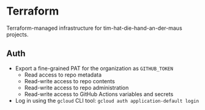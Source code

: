 # Terraform

Terraform-managed infrastructure for tim-hat-die-hand-an-der-maus projects.

## Auth

- Export a fine-grained PAT for the organization as `GITHUB_TOKEN`
  - Read access to repo metadata
  - Read-write access to repo contents
  - Read-write access to repo administration
  - Read-write access to GitHub Actions variables and secrets
- Log in using the `gcloud` CLI tool: `gcloud auth application-default login`
